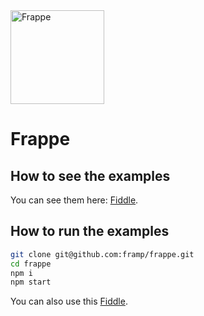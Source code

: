<img src="https://framp.me/frappe/img/frappe.svg" alt="Frappe" width="150"/>

# Frappe

## How to see the examples

You can see them here: [Fiddle](https://framp.me/frappe/examples).

## How to run the examples

```bash
git clone git@github.com:framp/frappe.git
cd frappe
npm i
npm start
```

You can also use this [Fiddle](https://jsfiddle.net/framp/onr01tmz/).

